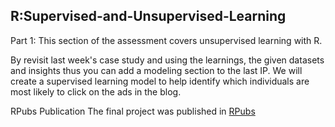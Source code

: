 ## R:Supervised-and-Unsupervised-Learning
Part 1:
This section of the assessment covers unsupervised learning with R.

By revisit last week's case study and using the learnings, the given datasets and insights thus you can add a modeling section to the last IP. We will create a supervised learning model to help identify which individuals are most likely to click on the ads in the blog.

RPubs Publication
The final project was published in [RPubs](https://rpubs.com/Binti_Kadzo/910110)

